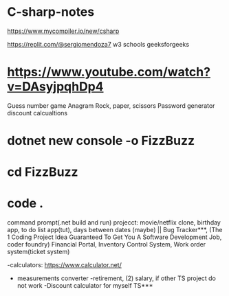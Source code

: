 # C-sharp-notes
https://www.mycompiler.io/new/csharp

https://replit.com/@sergiomendoza7
w3 schools
geeksforgeeks
# https://www.youtube.com/watch?v=DAsyjpqhDp4
Guess number game
Anagram
Rock, paper, scissors
Password generator
discount calcualtions

# dotnet new console -o FizzBuzz
# cd FizzBuzz
# code .

command prompt(.net build and run)
projecct: movie/netflix clone, birthday app, to do list app(tut), days between dates (maybe) ||  Bug Tracker***, (The 1 Coding Project Idea Guaranteed To Get You A Software Development Job, coder foundry)
Financial Portal, Inventory Control System, Work order system(ticket system) 

-calculators: https://www.calculator.net/
- measurements converter
-retirement, (2) salary,  if other TS project do not work
-Discount calculator for myself TS***
 
